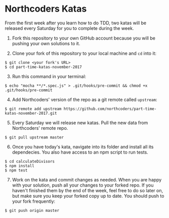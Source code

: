 # Northcoders Katas

From the first week after you learn how to do TDD, two katas will be released every Saturday for you to complete during the week.

1. Fork this repository to your own GitHub account because you will be pushing your own solutions to it.

2. Clone your fork of this repository to your local machine and `cd` into it:

  ```
  $ git clone <your fork's URL>
  $ cd part-time-katas-november-2017
  ```

3. Run this command in your terminal:

`$ echo "mocha **/*.spec.js" > .git/hooks/pre-commit && chmod +x .git/hooks/pre-commit`


4. Add Northcoders' version of the repo as a git remote called `upstream`:

  ```
  $ git remote add upstream https://github.com/northcoders/part-time-katas-november-2017.git
  ```

5. Every Saturday we will release new katas. Pull the new data from Northcoders' remote repo.

  ```
  $ git pull upstream master
  ```

6. Once you have today's kata, navigate into its folder and install all its dependecies. You also have access to an npm script to run tests. 

  ```
  $ cd calculateDivisors
  $ npm install
  $ npm test
  ```

7. Work on the kata and commit changes as needed. When you are happy with your solution, push all your changes to your forked repo. If you haven't finished them by the end of the week, feel free to do so later on, but make sure you keep your forked copy up to date. You should push to your fork frequently:

  ```
  $ git push origin master
  ```
